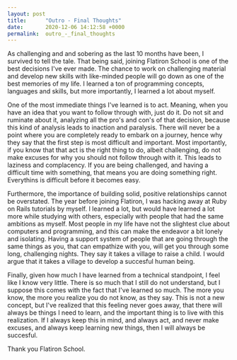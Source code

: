 ```yaml
---
layout: post
title:      "Outro - Final Thoughts"
date:       2020-12-06 14:12:58 +0000
permalink:  outro_-_final_thoughts
---
```



As challenging and and sobering as the last 10 months have been, I survived to tell the tale.  That being said, joining Flatiron School is one of the best decisions I've ever made.  The chance to work on challenging material and develop new skills with like-minded people will go down as one of the best memories of my life.  I learned a ton of programming concepts, languages and skills, but more importantly, I learned a lot about myself. 

One of the most immediate things I've learned is to act.  Meaning, when you have an idea that you want to follow through with, just do it.  Do not sit and ruminate about it, analyzing all the pro's and con's of that decision, because this kind of analysis leads to inaction and paralysis.  There will never be a point where you are completely ready to embark on a journey, hence why they say that the first step is most difficult and important.  Most importantly, if you know that that act is the right thing to do, albeit challenging, do not make excuses for why you should not follow through with it.  This leads to laziness and complacency.  If you are being challenged, and having a difficult time with something, that means you are doing something right. Everythins is difficult before it becomes easy. 

Furthermore, the importance of building solid, positive relationships cannot be overstated.  The year before joining Flatiron, I was hacking away at Ruby on Rails tutorials by myself.  I learned a lot, but would have learned a lot more while studying with others, especially with people that had the same ambitions as myself.  Most people in my life have not the slightest clue about computers and programming, and this can make the endeavor a bit lonely and isolating.  Having a support system of people that are going through the same things as you, that can empathize with you, will get you through some long, challenging nights.  They say it takes a village to raise a child.  I would argue that it takes a village to develop a succesful human being.  

Finally, given how much I have learned from a technical standpoint, I feel like I know very little.  There is so much that I still do not understand, but I suppose this comes with the fact that I've learned so much.  The more you know, the more you realize you do not know, as they say.  This is not a new concept, but I've realized that this feeling never goes away, that there will always be things I need to learn, and the important thing is to live with this realization.  If I always keep this in mind, and always act, and never make excuses, and always keep learning new things, then I will always be succesful.  

Thank you Flatiron School.


